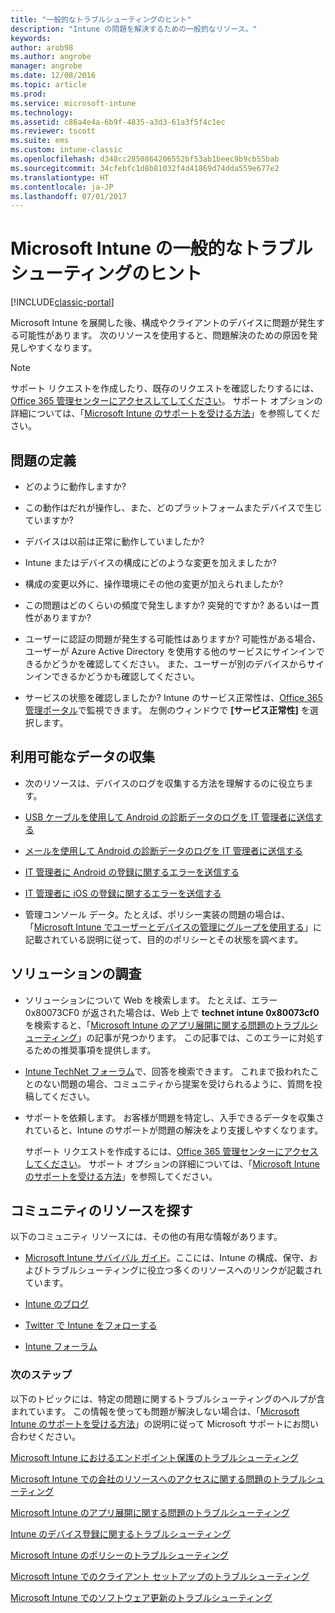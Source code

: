 ```yaml
---
title: "一般的なトラブルシューティングのヒント"
description: "Intune の問題を解決するための一般的なリソース。"
keywords: 
author: arob98
ms.author: angrobe
manager: angrobe
ms.date: 12/08/2016
ms.topic: article
ms.prod: 
ms.service: microsoft-intune
ms.technology: 
ms.assetid: c86a4e4a-6b9f-4835-a3d3-61a3f5f4c1ec
ms.reviewer: tscott
ms.suite: ems
ms.custom: intune-classic
ms.openlocfilehash: d348cc2850864206552bf53ab1beec9b9cb55bab
ms.sourcegitcommit: 34cfebfc1d8b81032f4d41869d74dda559e677e2
ms.translationtype: HT
ms.contentlocale: ja-JP
ms.lasthandoff: 07/01/2017
---
```

# <a name="general-troubleshooting-tips-for-microsoft-intune"></a>Microsoft Intune の一般的なトラブルシューティングのヒント

[!INCLUDE[classic-portal](../includes/classic-portal.md)]

Microsoft Intune を展開した後、構成やクライアントのデバイスに問題が発生する可能性があります。 次のリソースを使用すると、問題解決のための原因を発見しやすくなります。

> [!NOTE]
> サポート リクエストを作成したり、既存のリクエストを確認したりするには、[Office 365 管理センターにアクセスしてしてください](https://portal.office.com/admin/default.aspx)。 サポート オプションの詳細については、「[Microsoft Intune のサポートを受ける方法](how-to-get-support-for-microsoft-intune.md)」を参照してください。

## <a name="define-the-problem"></a>問題の定義

-   どのように動作しますか?

-   この動作はだれが操作し、また、どのプラットフォームまたデバイスで生じていますか?

-   デバイスは以前は正常に動作していましたか?

-   Intune またはデバイスの構成にどのような変更を加えましたか?

-   構成の変更以外に、操作環境にその他の変更が加えられましたか?

-   この問題はどのくらいの頻度で発生しますか? 突発的ですか? あるいは一貫性がありますか?

-   ユーザーに認証の問題が発生する可能性はありますか?  可能性がある場合、ユーザーが Azure Active Directory を使用する他のサービスにサインインできるかどうかを確認してください。 また、ユーザーが別のデバイスからサインインできるかどうかも確認してください。

-   サービスの状態を確認しましたか? Intune のサービス正常性は、[Office 365 管理ポータル](https://portal.office.com/Admin/Default.aspx)で監視できます。 左側のウィンドウで **[サービス正常性]** を選択します。

## <a name="collect-available-data"></a>利用可能なデータの収集

-   次のリソースは、デバイスのログを収集する方法を理解するのに役立ちます。
  - [USB ケーブルを使用して Android の診断データのログを IT 管理者に送信する](/intune-user-help/send-diagnostic-data-logs-to-your-it-administrator-using-a-usb-cable-android)
  - [メールを使用して Android の診断データのログを IT 管理者に送信する](/intune-user-help/send-diagnostic-data-logs-to-your-it-administrator-using-email-android)
  - [IT 管理者に Android の登録に関するエラーを送信する](/intune-user-help/send-enrollment-errors-to-your-it-administrator-android)
  - [IT 管理者に iOS の登録に関するエラーを送信する](/intune-user-help/send-errors-to-your-it-admin-ios)

-   管理コンソール データ。たとえば、ポリシー実装の問題の場合は、「[Microsoft Intune でユーザーとデバイスの管理にグループを使用する](/intune-classic/deploy-use/use-groups-to-manage-users-and-devices-with-microsoft-intune)」に記載されている説明に従って、目的のポリシーとその状態を調べます。

## <a name="research-the-solution"></a>ソリューションの調査

-   ソリューションについて Web を検索します。 たとえば、エラー 0x80073CF0 が返された場合は、Web 上で **technet intune 0x80073cf0** を検索すると、「[Microsoft Intune のアプリ展開に関する問題のトラブルシューティング](troubleshoot-app-deployment-problems-in-microsoft-intune.md)」の記事が見つかります。 この記事では、このエラーに対処するための推奨事項を提供します。

-   [Intune TechNet フォーラム](https://social.technet.microsoft.com/Forums/en-US/home?forum=microsoftintuneprod)で、回答を検索できます。  これまで扱われたことのない問題の場合、コミュニティから提案を受けられるように、質問を投稿してください。

-   サポートを依頼します。 お客様が問題を特定し、入手できるデータを収集されていると、Intune のサポートが問題の解決をより支援しやすくなります。

    サポート リクエストを作成するには、[Office 365 管理センターにアクセスしてください](https://portal.office.com/admin/default.aspx)。 サポート オプションの詳細については、「[Microsoft Intune のサポートを受ける方法](how-to-get-support-for-microsoft-intune.md)」を参照してください。

## <a name="find-community-resources"></a>コミュニティのリソースを探す
以下のコミュニティ リソースには、その他の有用な情報があります。

-   [Microsoft Intune サバイバル ガイド](http://social.technet.microsoft.com/wiki/contents/articles/23431.microsoft-intune-survival-guide.aspx)。ここには、Intune の構成、保守、およびトラブルシューティングに役立つ多くのリソースへのリンクが記載されています。

-   [Intune のブログ](http://blogs.technet.com/b/windowsintune/)

-   [Twitter で Intune をフォローする](https://twitter.com/MSIntune)

-   [Intune フォーラム](https://social.technet.microsoft.com/Forums/home?category=microsoftintune&filter=alltypes&sort=lastpostdesc)

### <a name="next-steps"></a>次のステップ
以下のトピックには、特定の問題に関するトラブルシューティングのヘルプが含まれています。 この情報を使っても問題が解決しない場合は、「[Microsoft Intune のサポートを受ける方法](how-to-get-support-for-microsoft-intune.md)」の説明に従って Microsoft サポートにお問い合わせください。

[Microsoft Intune におけるエンドポイント保護のトラブルシューティング](troubleshoot-endpoint-protection-in-microsoft-intune.md)

[Microsoft Intune での会社のリソースへのアクセスに関する問題のトラブルシューティング](troubleshoot-company-resource-access-problems-with-microsoft-intune.md)

[Microsoft Intune のアプリ展開に関する問題のトラブルシューティング](troubleshoot-app-deployment-problems-in-microsoft-intune.md)

[Intune のデバイス登録に関するトラブルシューティング](troubleshoot-device-enrollment-in-intune.md)

[Microsoft Intune のポリシーのトラブルシューティング](troubleshoot-policies-in-microsoft-intune.md)

[Microsoft Intune でのクライアント セットアップのトラブルシューティング](troubleshoot-client-setup-in-microsoft-intune.md)

[Microsoft Intune でのソフトウェア更新のトラブルシューティング](troubleshoot-software-updates-in-microsoft-intune.md)

